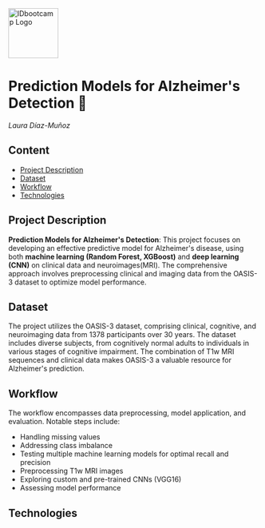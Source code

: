 <img src="https://pbs.twimg.com/profile_images/1392422291808587776/BSCkw4DW_400x400.jpg" alt="IDbootcamp Logo" width="100"/>


# Prediction Models for Alzheimer's Detection 🧠
*Laura Díaz-Muñoz*


## Content
- [Project Description](#project-description)
- [Dataset](#dataset)
- [Workflow](#workflow)
- [Technologies](#technologies)

## Project Description
**Prediction Models for Alzheimer's Detection**: This project focuses on developing an effective predictive model for Alzheimer's disease, using both **machine learning (Random Forest, XGBoost)** and **deep learning (CNN)** on clinical data and neuroimages(MRI). The comprehensive approach involves preprocessing clinical and imaging data from the OASIS-3 dataset to optimize model performance.

## Dataset
The project utilizes the OASIS-3 dataset, comprising clinical, cognitive, and neuroimaging data from 1378 participants over 30 years. The dataset includes diverse subjects, from cognitively normal adults to individuals in various stages of cognitive impairment. The combination of T1w MRI sequences and clinical data makes OASIS-3 a valuable resource for Alzheimer's prediction.

## Workflow
The workflow encompasses data preprocessing, model application, and evaluation. Notable steps include: 
* Handling missing values
* Addressing class imbalance
* Testing multiple machine learning models for optimal recall and precision
* Preprocessing T1w MRI images
* Exploring custom and pre-trained CNNs (VGG16)
* Assessing model performance

## Technologies

